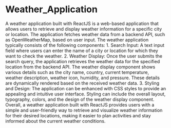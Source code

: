 # Weather_Application
 A weather application built with ReactJS is a web-based application that allows users to retrieve and display weather information for a specific city or location. The application fetches weather data from a backend API, such as OpenWeatherMap, based on user input.  The weather application typically consists of the following components:  1. Search Input: A text input field where users can enter the name of a city or location for which they want to check the weather.  2. Weather Display: Once the user submits the search query, the application retrieves the weather data for the specified location from the backend API. The weather display component shows various details such as the city name, country, current temperature, weather description, weather icon, humidity, and pressure. These details are dynamically rendered based on the received weather data.  3. Styling and Design: The application can be enhanced with CSS styles to provide an appealing and intuitive user interface. Styling can include the overall layout, typography, colors, and the design of the weather display component.   Overall, a weather application built with ReactJS provides users with a simple and user-friendly way to retrieve and visualize weather information for their desired locations, making it easier to plan activities and stay informed about the current weather conditions.
